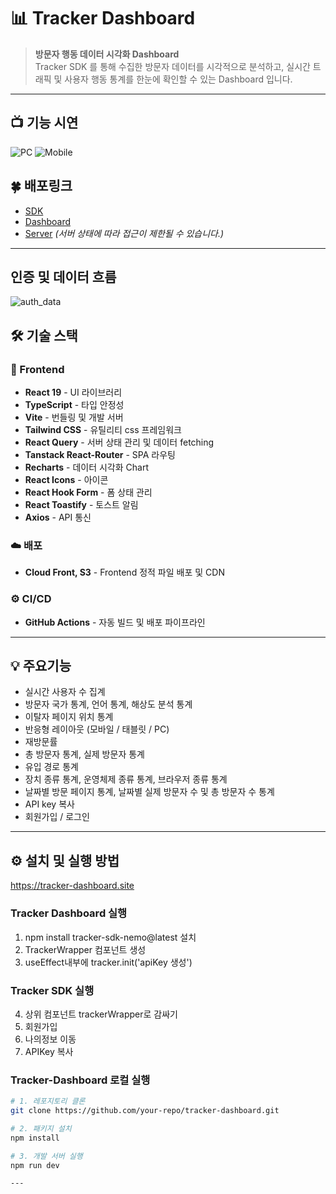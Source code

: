 # 📊 Tracker Dashboard
> **방문자 행동 데이터 시각화 Dashboard**  
> Tracker SDK 를 통해 수집한 방문자 데이터를 시각적으로 분석하고, 실시간 트래픽 및 사용자 행동 통계를 한눈에 확인할 수 있는 Dashboard 입니다.

---
## 📺 기능 시연
![PC](https://github.com/user-attachments/assets/40407000-c101-49b0-9a94-87f034d03cca)
![Mobile](https://github.com/user-attachments/assets/db4376df-b7fe-41bb-b0b7-717d01b89d08)


## 🍀 배포링크 
- [SDK](https://www.npmjs.com/package/tracker-sdk-nemo?activeTab=readme)
- [Dashboard](https://tracker-dashboard.site)
- [Server](https://tracker-server.site) _(서버 상태에 따라 접근이 제한될 수 있습니다.)_

---
## 인증 및 데이터 흐름
![auth_data](https://github.com/user-attachments/assets/1456bf4b-6f3d-4488-b378-61680a3de8aa)

## 🛠️ 기술 스택

### 🚀 Frontend
 - **React 19** - UI 라이브러리
 - **TypeScript** - 타입 안정성 
 - **Vite** - 번들링 및 개발 서버
 - **Tailwind CSS** - 유틸리티 css 프레임워크
 - **React Query** - 서버 상태 관리 및 데이터 fetching
 - **Tanstack React-Router** - SPA 라우팅
 - **Recharts** - 데이터 시각화 Chart
 - **React Icons** - 아이콘
 - **React Hook Form** - 폼 상태 관리
 - **React Toastify** - 토스트 알림
 - **Axios** - API 통신

### ☁️ 배포
 - **Cloud Front, S3** - Frontend 정적 파일 배포 및 CDN

### ⚙️ CI/CD
 - **GitHub Actions** - 자동 빌드 및 배포 파이프라인

---

## 💡 주요기능 
 - 실시간 사용자 수 집계
 - 방문자 국가 통계, 언어 통계, 해상도 분석 통계
 - 이탈자 페이지 위치 통계
 - 반응형 레이아웃 (모바일 / 태블릿 / PC)
 - 재방문률
 - 총 방문자 통계, 실제 방문자 통계
 - 유입 경로 통계
 - 장치 종류 통계, 운영체제 종류 통계, 브라우저 종류 통계
 - 날짜별 방문 페이지 통계, 날짜별 실제 방문자 수 및 총 방문자 수 통계
 - API key 복사
 - 회원가입 / 로그인 

---

 ## ⚙️ 설치 및 실행 방법
 https://tracker-dashboard.site

 ### Tracker Dashboard 실행
 1. npm install tracker-sdk-nemo@latest 설치
 2. TrackerWrapper 컴포넌트 생성 
 3. useEffect내부에 tracker.init('apiKey 생성')


 ### Tracker SDK 실행
 4. 상위 컴포넌트 trackerWrapper로 감싸기  
 1. 회원가입
 2. 나의정보 이동 
 3. APIKey 복사
 
 ### Tracker-Dashboard 로컬 실행
 ```bash
# 1. 레포지토리 클론
git clone https://github.com/your-repo/tracker-dashboard.git

# 2. 패키지 설치
npm install

# 3. 개발 서버 실행
npm run dev

---
